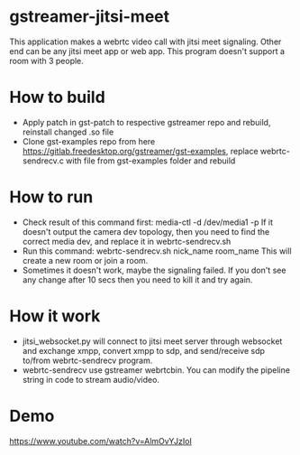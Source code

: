 # gstreamer-jitsi-meet
This application makes a webrtc video call with jitsi meet signaling. Other end can be any jitsi meet app or web app. This program doesn't support a room with 3 people.

# How to build
- Apply patch in gst-patch to respective gstreamer repo and rebuild, reinstall changed .so file
- Clone gst-examples repo from here https://gitlab.freedesktop.org/gstreamer/gst-examples, replace webrtc-sendrecv.c with file from gst-examples folder and rebuild
# How to run
- Check result of this command first: media-ctl -d /dev/media1 -p
  If it doesn't output the camera dev topology, then you need to find the correct media dev, and replace it in webrtc-sendrecv.sh
- Run this command: webrtc-sendrecv.sh nick_name room_name
  This will create a new room or join a room. 
- Sometimes it doesn't work, maybe the signaling failed. If you don't see any change after 10 secs then you need to kill it and try again.

# How it work
- jitsi_websocket.py will connect to jitsi meet server through websocket and exchange xmpp, convert xmpp to sdp, and send/receive sdp to/from webrtc-sendrecv program.
- webrtc-sendrecv use gstreamer webrtcbin. You can modify the pipeline string in code to stream audio/video.

# Demo
https://www.youtube.com/watch?v=AlmOvYJzIoI
